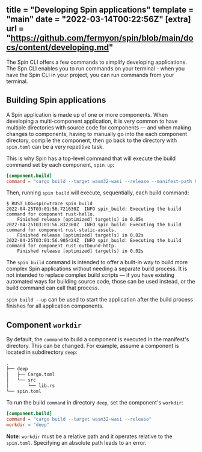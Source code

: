 title = "Developing Spin applications"
template = "main"
date = "2022-03-14T00:22:56Z"
[extra]
url = "https://github.com/fermyon/spin/blob/main/docs/content/developing.md"
---

The Spin CLI offers a few commands to simplify developing applications. The Spn CLI enables you to run commands on your terminal - when you have the Spin CLI in your project, you can run commands from your terminal.

## Building Spin applications

A Spin application is made up of one or more components. When developing a
multi-component application, it is very common to have multiple directories with
source code for components — and when making changes to components, having to
manually go into the each component directory, compile the component, then go
back to the directory with `spin.toml` can be a very repetitive task.

This is why Spin has a top-level command that will execute the build command
set by each component, `spin up`:

```toml
[component.build]
command = "cargo build --target wasm32-wasi --release --manifest-path http-rust/Cargo.toml"
```

Then, running `spin build` will execute, sequentially, each build command:

```
$ RUST_LOG=spin=trace spin build
2022-04-25T03:01:56.721630Z  INFO spin_build: Executing the build command for component rust-hello.
    Finished release [optimized] target(s) in 0.05s
2022-04-25T03:01:56.832360Z  INFO spin_build: Executing the build command for component rust-static-assets.
    Finished release [optimized] target(s) in 0.02s
2022-04-25T03:01:56.905424Z  INFO spin_build: Executing the build command for component rust-outbound-http.
    Finished release [optimized] target(s) in 0.02s
```

The `spin build` command is intended to offer a built-in way to build more complex
Spin applications without needing a separate build process.
It is not intended to replace complex build scripts — if
you have existing automated ways for building source code, those can be used
instead, or the build command can call that process.

`spin build --up` can be used to start the application after the build process
finishes for all application components.

## Component `workdir`

By default, the `command` to build a component is executed in the manifest's
directory. This can be changed. For example, assume a component is located in
subdirectory `deep`:

```bash
.
├── deep
│   ├── Cargo.toml
│   └── src
│       └── lib.rs
└── spin.toml
```

To run the build `command` in directory `deep`, set the component's `workdir`:

```toml
[component.build]
command = "cargo build --target wasm32-wasi --release"
workdir = "deep"
```

**Note**: `workdir` must be a relative path and it operates relative to the
`spin.toml`. Specifying an absolute path leads to an error.
